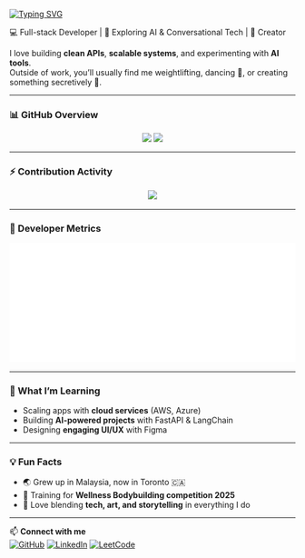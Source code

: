 [![Typing SVG](https://readme-typing-svg.herokuapp.com?font=Roboto&pause=100&color=E0B1F7&background=2CC5FF00&multiline=true&random=true&width=459&height=100&lines=%F0%9F%91%8B+My+name+is+Yee+Teing++;but+I+go+by+Lola!+%F0%9F%98%8A)](https://git.io/typing-svg)

💻 Full-stack Developer | 🚀 Exploring AI & Conversational Tech | 🎨 Creator

I love building **clean APIs**, **scalable systems**, and experimenting with **AI tools**.  
Outside of work, you’ll usually find me weightlifting, dancing 💃, or creating something secretively 👀.  

---

### 📊 GitHub Overview
<p align="center">
  <img src="https://github-readme-stats.vercel.app/api/top-langs/?username=yeeteing&layout=compact&langs_count=10&theme=tokyonight" height="160"/>
  <img src="http://github-profile-summary-cards.vercel.app/api/cards/stats?username=yeeteing&theme=tokyonight" height="160"/>
</p>

---

### ⚡ Contribution Activity
<p align="center">
  <img src="https://github-readme-activity-graph.vercel.app/graph?username=yeeteing&theme=tokyo-night" />
</p>

---

### 🧩 Developer Metrics
<p align="center">
  <img src="https://github.com/lowlighter/metrics/blob/examples/metrics.plugin.isocalendar.svg" />
</p>

---

### 🌱 What I’m Learning
- Scaling apps with **cloud services** (AWS, Azure)
- Building **AI-powered projects** with FastAPI & LangChain
- Designing **engaging UI/UX** with Figma

---

### 💡 Fun Facts
- 🌏 Grew up in Malaysia, now in Toronto 🇨🇦  
- 🥇 Training for **Wellness Bodybuilding competition 2025**  
- 🎤 Love blending **tech, art, and storytelling** in everything I do  

---

📫 **Connect with me**  
[![GitHub](https://img.shields.io/badge/GitHub-yeeteing-181717?style=flat-square&logo=github)](https://github.com/yeeteing)
[![LinkedIn](https://img.shields.io/badge/LinkedIn-LoYeeTeing-0A66C2?style=flat-square&logo=linkedin)](https://www.linkedin.com/in/loyeeteing)
[![LeetCode](https://img.shields.io/badge/LeetCode-loyeeteing-FFA116?style=flat-square&logo=leetcode)](https://leetcode.com/u/loyeeteing/)
